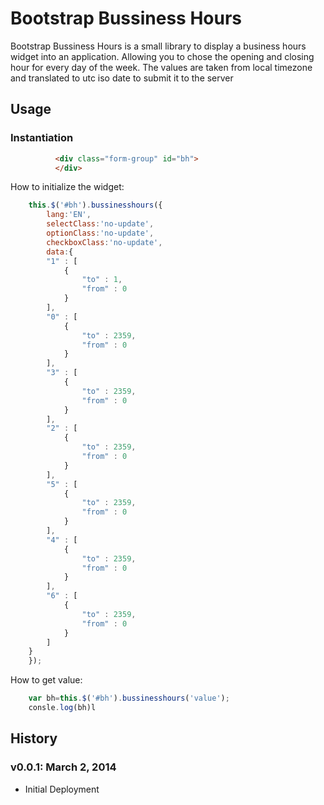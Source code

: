 Bootstrap Bussiness Hours
===========

Bootstrap Bussiness Hours is a small library to display a business hours widget into an application. Allowing you to chose the opening and closing hour for every day of the week.
The values are taken from local timezone and translated to utc iso date to submit it to the server

## Usage

### Instantiation

```html
          <div class="form-group" id="bh">
		  </div>
```

How to initialize the widget:
 
```js
	this.$('#bh').bussinesshours({
		lang:'EN',
		selectClass:'no-update',
		optionClass:'no-update',
		checkboxClass:'no-update',
		data:{
        "1" : [ 
            {
                "to" : 1,
                "from" : 0
            }
        ],
        "0" : [ 
            {
                "to" : 2359,
                "from" : 0
            }
        ],
        "3" : [ 
            {
                "to" : 2359,
                "from" : 0
            }
        ],
        "2" : [ 
            {
                "to" : 2359,
                "from" : 0
            }
        ],
        "5" : [ 
            {
                "to" : 2359,
                "from" : 0
            }
        ],
        "4" : [ 
            {
                "to" : 2359,
                "from" : 0
            }
        ],
        "6" : [ 
            {
                "to" : 2359,
                "from" : 0
            }
        ]
    }
	});
```

How to get value:

```js
	var bh=this.$('#bh').bussinesshours('value');
	consle.log(bh)l
```



## History

### v0.0.1: March 2, 2014
* Initial Deployment